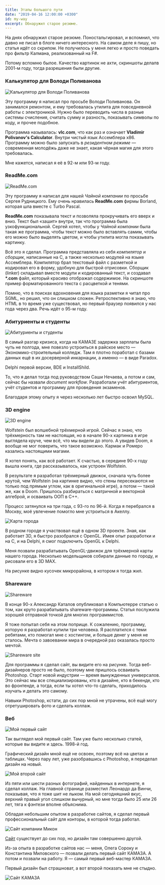 ```yaml
---
title: Этапы большого пути
date: "2019-04-16 12:00:00 +0300"
id: my-way
excerpt: Обнаружил старое резюме.
---
```


На днях обнаружил старое резюме. Поностальгировал, и вспомнил, что давно не писал в блоге ничего интересного.
На самом деле я пишу, но статья идёт со скрипом. Не получилось у меня легко и просто поведать про
фильтр Калмана, реализованный на F#.

Потому вспомню былое. Качество картинок не ахти, скриншоты делалв 2001-м году, тогда разрешения были другие.

### Калькулятор для Володи Поливанова

![Калькулятор для Володи Поливанова](/img/my-way-01.jpg)

Эту программу я написал про просьбе Володи Поливанова. Он занимался ремонтом, и ему требовалась утилита для повседневной работы с электроникой. Нужно было переводить числа в разные системы счисления, считать сумму и разность, показывать символы по коду, и прочее подобное.

Программа называлась: **vlc.com**, что как раз и означает **Vladimir Polivanov's Calculator**. Внутри чистый язык Ассемблера x86. Программу можно было запускать в *резидентном режиме*&nbsp;&mdash; современная молодёжь даже не знает, какая чёрная магия для этого требовалась.

Мне кажется, написал я её в 92-м или 93-м году.

### ReadMe.com

![ReadMe.com](/img/my-way-02.jpg)

Эту программу я написал для нашей *Чайной компании* по просьбе Сергея Рудницкого. Ему очень нравилась **ReadMe.com** фирмы Borland, которая шла вместе с Turbo Pascal.

**ReadMe.com** показывала текст и позволяла прокручивать его вверх и вниз. Текст был &laquo;зашит&raquo; внутри, так что программа была узкофункциональной. Сергей хотел, чтобы у *Чайной компании* была такая же программа, чтобы текст можно было вставлять самим, чтобы его можно было выделять цветом, и чтобы утилита могла показывать картинку.

Всё это я сделал. Программа представляла из себя *компилятор* и *сборщик*, написанные на C, а также несколько модулей на языке Ассемблера. Компилятор брал текстовый файл с разметкой и кодировал его в форму, удобную для быстрой отрисовки. Сборщик (linker) складывал вместе модули и кодированный текст, и создавал **\*.com** файл, который красиво отображал содержимое. На скриншоте пример форматированного текста с расцветкой и тенями.

Помню, что в поисках вдохновения для языка разметки я читал про SGML, но решил, что он слишком сложен. Ретроспективно я знаю, что HTML в то время уже существовал, но первый браузер появился у нас года через два. Речь идёт о 95-м году.

### Абитуриенты и студенты

![Абитуриенты и студенты](/img/my-way-03.jpg)

В самый разгар кризиса, когда на КАМАЗЕ задержка зарплаты была чуть не полгода, мне повезло устроиться в райское место&nbsp;&mdash; Экономико-строительный колледж. Там я плотно поработал с базами данных ещё в их досерверной инкарнации, а именно&nbsp;&mdash; в виде Paradox.

Delphi первой версии, BDE и InstallShild.

То, что я делал тогда под руководством Саши Нечаева, а потом и сам, сейчас бы назвали *document workflow*. Разработали учёт абитуриентов, учёт студентов и программу для проведения экзаменов.

Благодаря этому опыту я через несколько лет быстро освоил MySQL.

### 3D engine

![3D engine](/img/my-way-04.jpg)

Wolfstein был волшебной трёхмерной игрой. Сейчас я знаю, что трёхмерность там не настоящая, но в начале 90-х картинка в игре выглядела круче, чем всё, что мы видели до этого. А увидев Doom, я вообще не мог поверить, что такое возможно. Кармак и Ромеро казались настоящими магами.

Я хотел понять, как всё работает. К счастью, в середине 90-х году вышла книга, где рассказывалось, как устроен Wolfstein.

В результате я разработал трёхмерный движок, сначала чуть более крутой, чем Wolfstein (на картинке видно, что стены пересекаются не только под прямым углом, как в оригинальной игре), а потом&nbsp;&mdash; такой же, как в Doom. Пришлось разбираться с матричной и векторной алгеброй, и осваивать ООП в C++.

Процесс затянулся на три года, с 93-го по 96-й. Когда я перебрался в Москву, моё увлечение помогло мне устроиться в Акеллу.

![Карта города](/img/my-way-05.jpg)

В родном городе я участвовал ещё в одном 3D проекте. Зная, как работает 3D, я быстро разобрался с OpenGL. Имея опыт разработки и на C, и на Delphi, я смог подключить OpenGL к Delphi.

Меня позвали разрабатывать OpenGL-движок для трёхмерной карты нашего города. Несколько модельщиков собирали данные по городу, и рисовали его в 3D MAX.

На рисунке видно кусочек микрорайона, в котором я тогда жил.

### Shareware

![Shareware](/img/my-way-06.jpg)

В конце 90-х Александр Каталов опубликовал в Компьютерре статью о том, как круто разрабатывать shareware-программы. Статья послужила хорошей отправной точкой для многих программистов.

Я тоже попытал себя на этом поприще. К сожалению, программу, которую я разработал купили три человека. Я расплатился с теми ребятами, кто помогал мне с хостингом, и больше денег у меня не сталось. Мечта о завоевании мира в очередной раз оказалась просто мечтой.

![Shareware site](/img/my-way-10.jpg)

Для программы я сделал сайт, вы видите его на рисунке. Тогда веб-дизайнеров просто не было, поэтому мне пришлось осваивать Photoshop. Старт новой индустрии&nbsp;&mdash; время вынужденных универсалов. Это сейчас мы все специализированы, кто в дизайне, кто в бекенде, кто во фронтенде, а тогда, если ты хотел что-то сделать, приходилось изучать и делать это самому.

Навыки Photoshop, кстати, до сих пор мной не утрачены, всё ещё могу отретушировать фото и сделать коллаж.

### Веб

![Мой первый сайт](/img/my-way-07.jpg)

Так выглядел мой первый сайт. Там уже было несколько статей, которые вы видите и здесь. 1998-й год.

Графический дизайн мной ещё не освоен, поэтому всё на цветах и таблицах. Через пару лет, уже разобравшись с Photoshop, я переделал дизайн на новый.

![Мой второй сайт](/img/my-way-08.jpg)

Из пяти или шести разных фотографий, найденных в интернете, я сделал коллаж. На главной странице разместил Леонардо да Винчи, показывая, что я тоже шит не лыком. На мой сегодняшний вкус, верхний правый угол слишком вычурный, но мне тогда было 25 или 26 лет, тяга к фэнтези вполне объяснима.

Обладая небольшим опытом в разработке сайтов, я сделал первый профессиональный сайт для конторы, в которой тогда работал.

![Сайт компании Микон](/img/my-way-09.jpg)

[Сайт](https://www.mikon.ru/) существует до сих пор, но дизайн там совершенно другой.

Из-за опыта в разработке сайтов нас&nbsp;&mdash; меня, Олега Сороку и Константина Миловского&nbsp;&mdash; позвали делать первый сайт КАМАЗА. А потом и позвали на работу. Я&nbsp;&mdash; самый первый веб-мастер КАМАЗА.

Первый дизайн был страшноват, а вот второй показать мне не стыдно.

![Сайт КАМАЗА](/img/my-way-11.jpg)
